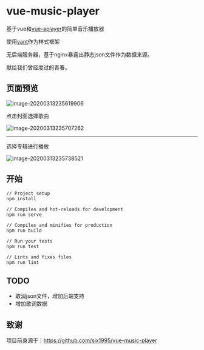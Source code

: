 # vue-music-player

基于vue和[vue-aplayer](https://github.com/SevenOutman/vue-aplayer)的简单音乐播放器

使用[vant](https://github.com/youzan/vant)作为样式框架

无后端服务器，基于nginx暴露出静态json文件作为数据来源。

献给我们曾经度过的青春。

## 页面预览



![image-20200313235619906](images/image-20200313235619906.png)



点击封面选择歌曲

![image-20200313235707262](images/image-20200313235707262.png)

-----------------------------------------------



选择专辑进行播放



![image-20200313235738521](images/image-20200313235738521.png)

## 开始

```
// Project setup
npm install

// Compiles and hot-reloads for development
npm run serve

// Compiles and minifies for production
npm run build

// Run your tests
npm run test

// Lints and fixes files
npm run lint
```
## TODO

- 取消json文件，增加后端支持
- 增加歌词数据

## 致谢

项目前身源于：https://github.com/sjx1995/vue-music-player

